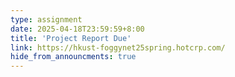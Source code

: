 ```yaml
---
type: assignment
date: 2025-04-18T23:59:59+8:00
title: 'Project Report Due'
link: https://hkust-foggynet25spring.hotcrp.com/
hide_from_announcments: true
---
```

